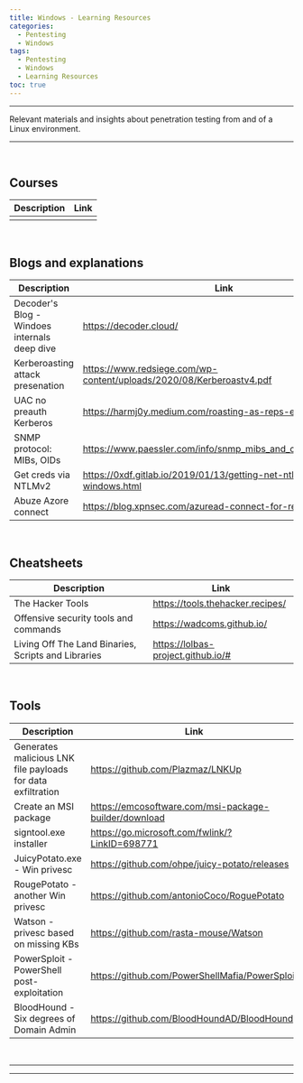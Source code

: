 ```yaml
---
title: Windows - Learning Resources
categories:
  - Pentesting
  - Windows
tags:
  - Pentesting
  - Windows
  - Learning Resources
toc: true
---
```


---
Relevant materials and insights about penetration testing from and of a Linux environment.

---
<!-- more -->

<br>

## Courses 

| Description | Link |
| --- | --- |
|  |  |

<br>

## Blogs and explanations

| Description | Link |
| --- | --- |
| Decoder's Blog - Windoes internals deep dive | https://decoder.cloud/ |
| Kerberoasting attack presenation | https://www.redsiege.com/wp-content/uploads/2020/08/Kerberoastv4.pdf |
| UAC no preauth Kerberos | https://harmj0y.medium.com/roasting-as-reps-e6179a65216b |
| SNMP protocol: MIBs, OIDs | https://www.paessler.com/info/snmp_mibs_and_oids_an_overview |
| Get creds via NTLMv2 | https://0xdf.gitlab.io/2019/01/13/getting-net-ntlm-hases-from-windows.html |
| Abuze Azore connect | https://blog.xpnsec.com/azuread-connect-for-redteam/ |


<br>

## Cheatsheets

| Description | Link |
| --- | --- |
| The Hacker Tools | https://tools.thehacker.recipes/ |
| Offensive security tools and commands | https://wadcoms.github.io/ |
| Living Off The Land Binaries, Scripts and Libraries | https://lolbas-project.github.io/# |

<br>

## Tools

| Description | Link |
| --- | --- |
| Generates malicious LNK file payloads for data exfiltration | https://github.com/Plazmaz/LNKUp |
| Create an MSI package | https://emcosoftware.com/msi-package-builder/download |
| signtool.exe installer | https://go.microsoft.com/fwlink/?LinkID=698771 |
| JuicyPotato.exe - Win privesc | https://github.com/ohpe/juicy-potato/releases |
| RougePotato - another Win privesc | https://github.com/antonioCoco/RoguePotato | 
| Watson - privesc based on missing KBs | https://github.com/rasta-mouse/Watson |
| PowerSploit - PowerShell post-exploitation | https://github.com/PowerShellMafia/PowerSploit | 
| BloodHound - Six degrees of Domain Admin | https://github.com/BloodHoundAD/BloodHound |



<br>

---
---
